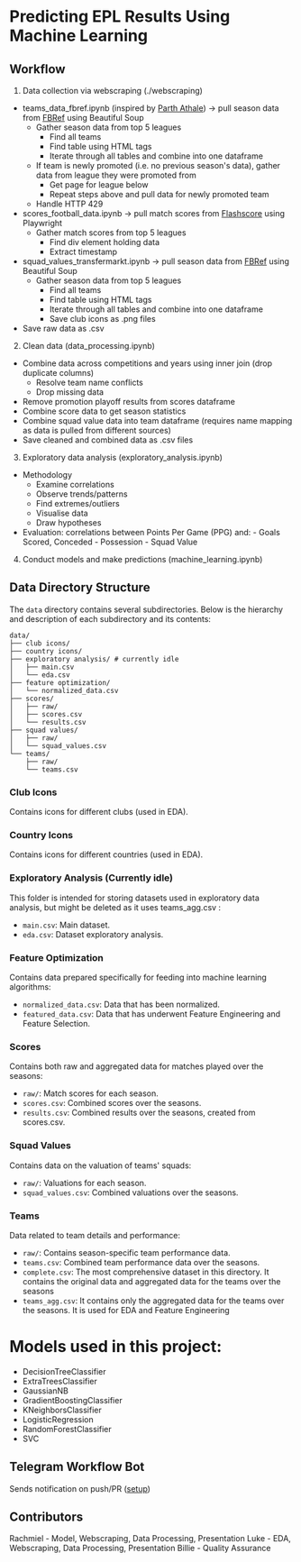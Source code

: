 # Predicting EPL Results Using Machine Learning
## Workflow
1. Data collection via webscraping (./webscraping)
- teams_data_fbref.ipynb (inspired by [Parth Athale](https://github.com/parth1902/Scrape-FBref-data)) -> pull season data from [FBRef](https://fbref.com/en/) using Beautiful Soup
    - Gather season data from top 5 leagues
        - Find all teams
        - Find table using HTML tags
        - Iterate through all tables and combine into one dataframe
    - If team is newly promoted (i.e. no previous season's data), gather data from league they were promoted from
        - Get page for league below
        - Repeat steps above and pull data for newly promoted team
    - Handle HTTP 429
- scores_football_data.ipynb -> pull match scores from [Flashscore](https://www.flashscore.com/) using Playwright
    - Gather match scores from top 5 leagues
        - Find div element holding data
        - Extract timestamp
- squad_values_transfermarkt.ipynb -> pull season data from [FBRef](https://fbref.com/en/) using Beautiful Soup
    - Gather season data from top 5 leagues
        - Find all teams
        - Find table using HTML tags
        - Iterate through all tables and combine into one dataframe
        - Save club icons as .png files
- Save raw data as .csv
2. Clean data (data_processing.ipynb)
- Combine data across competitions and years using inner join (drop duplicate columns)
    - Resolve team name conflicts
    - Drop missing data
- Remove promotion playoff results from scores dataframe
- Combine score data to get season statistics
- Combine squad value data into team dataframe (requires name mapping as data is pulled from different sources)
- Save cleaned and combined data as .csv files
3. Exploratory data analysis (exploratory_analysis.ipynb)
- Methodology
    - Examine correlations
    - Observe trends/patterns
    - Find extremes/outliers
    - Visualise data
    - Draw hypotheses
- Evaluation: correlations between Points Per Game (PPG) and:
        - Goals Scored, Conceded
        - Possession
        - Squad Value
4. Conduct models and make predictions (machine_learning.ipynb)

## Data Directory Structure

The `data` directory contains several subdirectories. Below is the hierarchy and description of each subdirectory and its contents:

```
data/
├── club icons/
├── country icons/
├── exploratory analysis/ # currently idle
│   ├── main.csv
│   └── eda.csv
├── feature optimization/
│   └── normalized_data.csv
├── scores/
│   ├── raw/
│   ├── scores.csv
│   └── results.csv
├── squad values/
│   ├── raw/
│   └── squad_values.csv
└── teams/
    ├── raw/
    └── teams.csv
```

### Club Icons
Contains icons for different clubs (used in EDA).

### Country Icons
Contains icons for different countries (used in EDA).

### Exploratory Analysis (Currently idle)
This folder is intended for storing datasets used in exploratory data analysis, but might be deleted as it uses teams_agg.csv :
- `main.csv`: Main dataset.
- `eda.csv`: Dataset exploratory analysis.

### Feature Optimization
Contains data prepared specifically for feeding into machine learning algorithms:
- `normalized_data.csv`: Data that has been normalized.
- `featured_data.csv`: Data that has underwent Feature Engineering and Feature Selection.

### Scores
Contains both raw and aggregated data for matches played over the seasons:
- `raw/`: Match scores for each season.
- `scores.csv`: Combined scores over the seasons.
- `results.csv`: Combined results over the seasons, created from scores.csv.

### Squad Values
Contains data on the valuation of teams' squads:
- `raw/`: Valuations for each season.
- `squad_values.csv`: Combined valuations over the seasons.

### Teams
Data related to team details and performance:
- `raw/`: Contains season-specific team performance data.
- `teams.csv`: Combined team performance data over the seasons.
- `complete.csv`: The most comprehensive dataset in this directory. It contains the original data and aggregated data for the teams over the seasons
- `teams_agg.csv`: It contains only the aggregated data for the teams over the seasons. It is used for EDA and Feature Engineering

# Models used in this project:
- DecisionTreeClassifier
- ExtraTreesClassifier
- GaussianNB
- GradientBoostingClassifier
- KNeighborsClassifier
- LogisticRegression
- RandomForestClassifier
- SVC

## Telegram Workflow Bot
Sends notification on push/PR ([setup](https://cyaninfinite.com/getting-updates-from-github-via-telegram-bot/))

## Contributors
Rachmiel - Model, Webscraping, Data Processing, Presentation
Luke - EDA, Webscraping, Data Processing, Presentation
Billie - Quality Assurance
